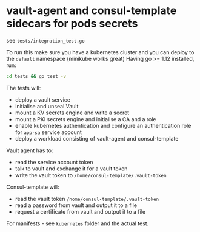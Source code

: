 # vault-agent and consul-template sidecars for pods secrets 

see `tests/integration_test.go`

To run this make sure you have a kubernetes cluster and you can deploy to the `default` namespace (minikube works great)
Having go >= 1.12 installed, run:
```bash
cd tests && go test -v
```

The tests will:
* deploy a vault service 
* initialise and unseal Vault 
* mount a KV secrets engine and write a secret
* mount a PKI secrets engine and initialise a CA and a role
* enable kubernetes authentication and configure an authentication role for `app-sa` service account
* deploy a workload consisting of vault-agent and consul-template

Vault agent has to:
* read the service account token
* talk to vault and exchange it for a vault token 
* write the vault token to `/home/consul-template/.vault-token`
 
Consul-template will:
* read the vault token `/home/consul-template/.vault-token`
* read a password from vault and output it to a file
* request a certificate from vault and output it to a file

For manifests - see `kubernetes` folder and the actual test.
